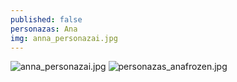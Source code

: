 ```yaml
---
published: false
personazas: Ana
img: anna_personazai.jpg
---
```

![anna_personazai.jpg]({{site.baseurl}}/img/personazai/anna_personazai.jpg)
![personazas_anafrozen.jpg]({{site.baseurl}}/img/personazai/personazas_anafrozen.jpg)
